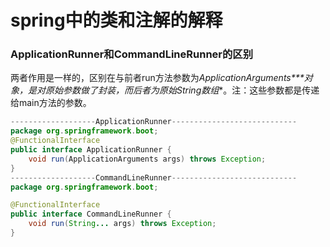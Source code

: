 # spring中的类和注解的解释

### ApplicationRunner和CommandLineRunner的区别
两者作用是一样的，区别在与前者run方法参数为**ApplicationArguments\**\**对象**，是对原始参数做了封装，而后者为原始**String数组**。注：这些参数都是传递给main方法的参数。

```java
-------------------ApplicationRunner----------------------------
package org.springframework.boot;
@FunctionalInterface
public interface ApplicationRunner {
    void run(ApplicationArguments args) throws Exception;
}
-------------------CommandLineRunner----------------------------
package org.springframework.boot;

@FunctionalInterface
public interface CommandLineRunner {
    void run(String... args) throws Exception;
}
```

